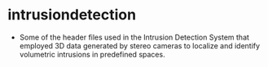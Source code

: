 # intrusiondetection
* Some of the header files used in the Intrusion Detection System that employed 3D data generated by stereo cameras to localize and identify volumetric intrusions in predefined spaces.
